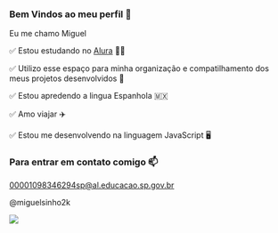 ### Bem Vindos ao meu perfil 🖤

Eu me chamo Miguel 

✅ Estou estudando no [Alura](https://www.alura.com.br) 🧑‍🎓

✅ Utilizo esse espaço para minha organização e compatilhamento dos meus projetos desenvolvidos 📖

✅ Estou apredendo a lingua Espanhola 🇲🇽

✅ Amo viajar ✈️

✅ Estou me desenvolvendo na linguagem JavaScript 🖥️

### Para entrar em contato comigo 📫

00001098346294sp@al.educacao.sp.gov.br

@miguelsinho2k

![](https://media1.tenor.com/m/8u234MKtNvMAAAAd/digital-technology-digital-transformaton.gif)
